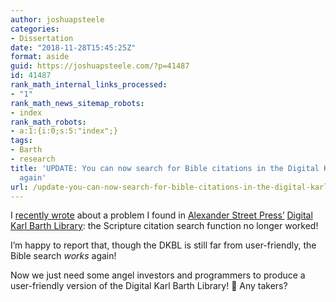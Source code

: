 ```yaml
---
author: joshuapsteele
categories:
- Dissertation
date: "2018-11-28T15:45:25Z"
format: aside
guid: https://joshuapsteele.com/?p=41487
id: 41487
rank_math_internal_links_processed:
- "1"
rank_math_news_sitemap_robots:
- index
rank_math_robots:
- a:1:{i:0;s:5:"index";}
tags:
- Barth
- research
title: 'UPDATE: You can now search for Bible citations in the Digital Karl Barth Library
  again'
url: /update-you-can-now-search-for-bible-citations-in-the-digital-karl-barth-library-again/
---
```


I [recently wrote](https://joshuapsteele.com/whats-gone-wrong-with-the-digital-karl-barth-library/) about a problem I found in [Alexander Street Press’](https://alexanderstreet.com/) [Digital Karl Barth Library](https://alexanderstreet.com/products/digital-karl-barth-library): the Scripture citation search function no longer worked!

I’m happy to report that, though the DKBL is still far from user-friendly, the Bible search *works* again!

Now we just need some angel investors and programmers to produce a user-friendly version of the Digital Karl Barth Library! 🙂 Any takers?